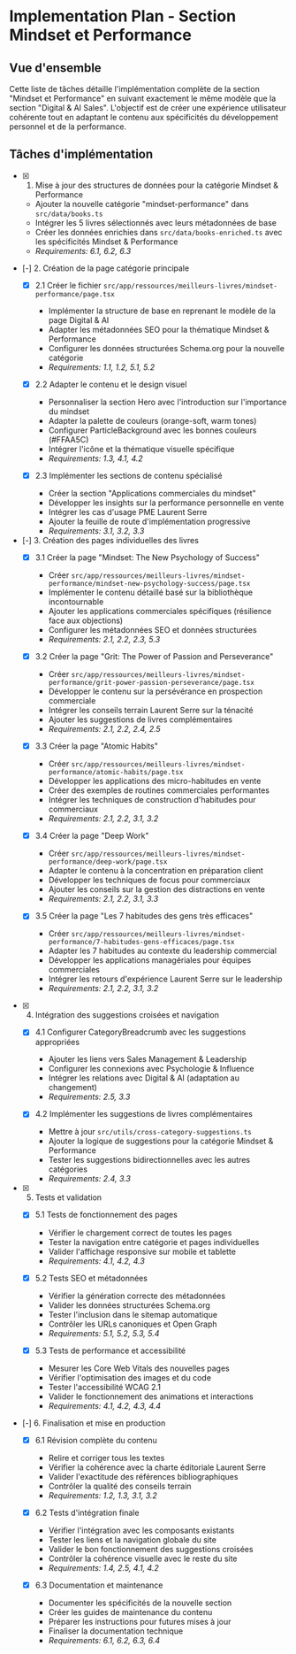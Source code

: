 # Implementation Plan - Section Mindset et Performance

## Vue d'ensemble

Cette liste de tâches détaille l'implémentation complète de la section "Mindset et Performance" en suivant exactement le même modèle que la section "Digital & AI Sales". L'objectif est de créer une expérience utilisateur cohérente tout en adaptant le contenu aux spécificités du développement personnel et de la performance.

## Tâches d'implémentation

- [x] 1. Mise à jour des structures de données pour la catégorie Mindset & Performance
  - Ajouter la nouvelle catégorie "mindset-performance" dans `src/data/books.ts`
  - Intégrer les 5 livres sélectionnés avec leurs métadonnées de base
  - Créer les données enrichies dans `src/data/books-enriched.ts` avec les spécificités Mindset & Performance
  - _Requirements: 6.1, 6.2, 6.3_

- [-] 2. Création de la page catégorie principale
  - [x] 2.1 Créer le fichier `src/app/ressources/meilleurs-livres/mindset-performance/page.tsx`
    - Implémenter la structure de base en reprenant le modèle de la page Digital & AI
    - Adapter les métadonnées SEO pour la thématique Mindset & Performance
    - Configurer les données structurées Schema.org pour la nouvelle catégorie
    - _Requirements: 1.1, 1.2, 5.1, 5.2_

  - [x] 2.2 Adapter le contenu et le design visuel
    - Personnaliser la section Hero avec l'introduction sur l'importance du mindset
    - Adapter la palette de couleurs (orange-soft, warm tones)
    - Configurer ParticleBackground avec les bonnes couleurs (#FFAA5C)
    - Intégrer l'icône et la thématique visuelle spécifique
    - _Requirements: 1.3, 4.1, 4.2_

  - [x] 2.3 Implémenter les sections de contenu spécialisé
    - Créer la section "Applications commerciales du mindset"
    - Développer les insights sur la performance personnelle en vente
    - Intégrer les cas d'usage PME Laurent Serre
    - Ajouter la feuille de route d'implémentation progressive
    - _Requirements: 3.1, 3.2, 3.3_

- [-] 3. Création des pages individuelles des livres
  - [x] 3.1 Créer la page "Mindset: The New Psychology of Success"
    - Créer `src/app/ressources/meilleurs-livres/mindset-performance/mindset-new-psychology-success/page.tsx`
    - Implémenter le contenu détaillé basé sur la bibliothèque incontournable
    - Ajouter les applications commerciales spécifiques (résilience face aux objections)
    - Configurer les métadonnées SEO et données structurées
    - _Requirements: 2.1, 2.2, 2.3, 5.3_

  - [x] 3.2 Créer la page "Grit: The Power of Passion and Perseverance"
    - Créer `src/app/ressources/meilleurs-livres/mindset-performance/grit-power-passion-perseverance/page.tsx`
    - Développer le contenu sur la persévérance en prospection commerciale
    - Intégrer les conseils terrain Laurent Serre sur la ténacité
    - Ajouter les suggestions de livres complémentaires
    - _Requirements: 2.1, 2.2, 2.4, 2.5_

  - [x] 3.3 Créer la page "Atomic Habits"
    - Créer `src/app/ressources/meilleurs-livres/mindset-performance/atomic-habits/page.tsx`
    - Développer les applications des micro-habitudes en vente
    - Créer des exemples de routines commerciales performantes
    - Intégrer les techniques de construction d'habitudes pour commerciaux
    - _Requirements: 2.1, 2.2, 3.1, 3.2_

  - [x] 3.4 Créer la page "Deep Work"
    - Créer `src/app/ressources/meilleurs-livres/mindset-performance/deep-work/page.tsx`
    - Adapter le contenu à la concentration en préparation client
    - Développer les techniques de focus pour commerciaux
    - Ajouter les conseils sur la gestion des distractions en vente
    - _Requirements: 2.1, 2.2, 3.1, 3.3_

  - [x] 3.5 Créer la page "Les 7 habitudes des gens très efficaces"
    - Créer `src/app/ressources/meilleurs-livres/mindset-performance/7-habitudes-gens-efficaces/page.tsx`
    - Adapter les 7 habitudes au contexte du leadership commercial
    - Développer les applications managériales pour équipes commerciales
    - Intégrer les retours d'expérience Laurent Serre sur le leadership
    - _Requirements: 2.1, 2.2, 3.1, 3.2_

- [x] 4. Intégration des suggestions croisées et navigation
  - [x] 4.1 Configurer CategoryBreadcrumb avec les suggestions appropriées
    - Ajouter les liens vers Sales Management & Leadership
    - Configurer les connexions avec Psychologie & Influence
    - Intégrer les relations avec Digital & AI (adaptation au changement)
    - _Requirements: 2.5, 3.3_

  - [x] 4.2 Implémenter les suggestions de livres complémentaires
    - Mettre à jour `src/utils/cross-category-suggestions.ts`
    - Ajouter la logique de suggestions pour la catégorie Mindset & Performance
    - Tester les suggestions bidirectionnelles avec les autres catégories
    - _Requirements: 2.4, 3.3_

- [x] 5. Tests et validation
  - [x] 5.1 Tests de fonctionnement des pages
    - Vérifier le chargement correct de toutes les pages
    - Tester la navigation entre catégorie et pages individuelles
    - Valider l'affichage responsive sur mobile et tablette
    - _Requirements: 4.1, 4.2, 4.3_

  - [x] 5.2 Tests SEO et métadonnées
    - Vérifier la génération correcte des métadonnées
    - Valider les données structurées Schema.org
    - Tester l'inclusion dans le sitemap automatique
    - Contrôler les URLs canoniques et Open Graph
    - _Requirements: 5.1, 5.2, 5.3, 5.4_

  - [x] 5.3 Tests de performance et accessibilité
    - Mesurer les Core Web Vitals des nouvelles pages
    - Vérifier l'optimisation des images et du code
    - Tester l'accessibilité WCAG 2.1
    - Valider le fonctionnement des animations et interactions
    - _Requirements: 4.1, 4.2, 4.3, 4.4_

- [-] 6. Finalisation et mise en production
  - [x] 6.1 Révision complète du contenu
    - Relire et corriger tous les textes
    - Vérifier la cohérence avec la charte éditoriale Laurent Serre
    - Valider l'exactitude des références bibliographiques
    - Contrôler la qualité des conseils terrain
    - _Requirements: 1.2, 1.3, 3.1, 3.2_

  - [x] 6.2 Tests d'intégration finale
    - Vérifier l'intégration avec les composants existants
    - Tester les liens et la navigation globale du site
    - Valider le bon fonctionnement des suggestions croisées
    - Contrôler la cohérence visuelle avec le reste du site
    - _Requirements: 1.4, 2.5, 4.1, 4.2_

  - [x] 6.3 Documentation et maintenance
    - Documenter les spécificités de la nouvelle section
    - Créer les guides de maintenance du contenu
    - Préparer les instructions pour futures mises à jour
    - Finaliser la documentation technique
    - _Requirements: 6.1, 6.2, 6.3, 6.4_